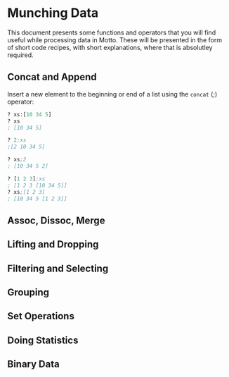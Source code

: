 # Munching Data

This document presents some functions and operators that you will find useful
while processing data in Motto. These will be presented in the form of short
code recipes, with short explanations, where that is absolutley required.

## Concat and Append

Insert a new element to the beginning or end of a list using the `concat` (;)
operator:

```lisp
? xs:[10 34 5]
? xs
; [10 34 5]

? 2;xs
;[2 10 34 5]

? xs;2
; [10 34 5 2]

? [1 2 3];xs
; [1 2 3 [10 34 5]]
? xs;[1 2 3]
; [10 34 5 [1 2 3]]
```

## Assoc, Dissoc, Merge

## Lifting and Dropping

## Filtering and Selecting

## Grouping

## Set Operations

## Doing Statistics

## Binary Data
